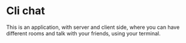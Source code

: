 # Cli chat
This is an application, with server and client side, where you can have different rooms and talk with your friends, using your terminal.
